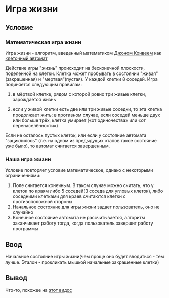# Игра жизни

## Условие

### Математическая игра жизни

Игра жизни - алгоритм, введенный математиком [Джоном Конвеем](https://ru.wikipedia.org/wiki/%D0%9A%D0%BE%D0%BD%D0%B2%D0%B5%D0%B9,_%D0%94%D0%B6%D0%BE%D0%BD_%D0%A5%D0%BE%D1%80%D1%82%D0%BE%D0%BD) как [клеточный автомат](https://ru.wikipedia.org/wiki/%D0%9A%D0%BB%D0%B5%D1%82%D0%BE%D1%87%D0%BD%D1%8B%D0%B9_%D0%B0%D0%B2%D1%82%D0%BE%D0%BC%D0%B0%D1%82)

Действие игры "жизнь" происходит на бесконечной плоскости, поделенной на клетки. Клетка может пробывать в состоянии "живая"(закрашенная) и "мертвая"(пустая). У каждой клетки 8 соседей. Игра подиняется следующим правилам:

1) в мёртвой клетке, рядом с которой ровно три живые клетки, зарождается жизнь

2) если у живой клетки есть две или три живые соседки, то эта клетка продолжает жить; в противном случае, если соседей меньше двух или больше трёх, клетка умирает («от одиночества» или «от перенаселённости»)

Если не осталось пустых клеток, или если у состояние автомата "зациклилось" (т.е. на одном из предыдущих этапов такое состояние уже было), то автомат считается завершенным.

### Наша игра жизни

Условие повторяет условие математическое, однако с некоторыми ограничениями:

1) Поле считается конечным. В таком случае можно считать, что у клеток по краям либо 5 соседей(3 соседа для угловых клеток), либо соседними клетками для краев считаются клетки с противоположной стороны
2) Начальное состояние для игры жизни задает пользователь, оно не случайно
3) Конечное состояние автомата не рассчитывается, алгоритм заканчивает работу тогда, когда пользователь завершит работу программы

## Ввод

Начальное состояние игры жизни(чем проще оно будет вводиться - тем лучше. Эталон - прокликать мышкой начальные закрашенные клетки)

## Вывод

Что-то, похожее на [этот видос](https://www.youtube.com/watch?v=C2vgICfQawE&ab_channel=RationalAnimations)
